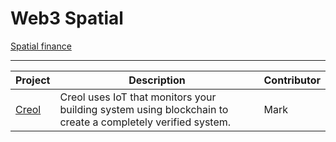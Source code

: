 # Web3 Spatial


[Spatial finance](https://github.com/web3-spatial/spatial-finance)

---

| Project | Description | Contributor |
| --- | --- | --- |
|  [Creol](https://www.creol.io/) | Creol uses IoT that monitors your building system using blockchain to create a completely verified system. | Mark |